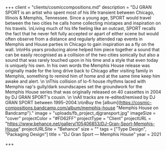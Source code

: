 +++
client = "clients/cosmiccompositions.md"
description = "DJ GRAN SPORT is an artist who spent most of his life transient between Chicago, Illinois & Memphis, Tennessee. Since a young age, SPORT would travel between the two cities he calls home collecting mixtapes and inspiration on his travels.   \nLiving much of his life feeling like an outcast, SPORT recalls the fact that he never felt fully accepted or apart of either scene but would often observe from a distance and regularly attended rap events in Memphis and House parties in Chicago to gain inspiration as a fly on the wall. \n\nHis years producing alone helped him piece together a sound that can be easily recognised as a collision of the two cities sonically but also a sound that was rarely touched upon in his time and a style that even today is uniquely his own. In his own words the Memphis House release was originally made for the long drive back to Chicago after visiting family in Memphis, something to remind him of home and at the same time keep him awake and alert.   \n  \nThis collision of lo-fi house rhythms laced with Memphis rap's gully/dark soundscapes set the groundwork for the Memphis House series that was originally released on 40 cassettes in 2004 by DJ GRAN SPORT's cousin.  \n  \nAll tracks are re-edited/remixed by DJ GRAN SPORT between 1995–2004.\n\nBuy the [album](https://cosmic-compositions.bandcamp.com/album/memphis-house \"Memphis House on Bandcamp\")."
image = "uploads/fb_project_djgransport.jpg"
imageSize = "cover"
projectColor = "#FD62FF"
projectType = "Client"
projectURL = "https://www.behance.net/gallery/105406853/DJ-Gran-Sport-Memphis-House"
projectURLSite = "Behance"
size = ""
tags = ["Type Design", "Packaging Design"]
title = "DJ Gran Sport — Memphis House"
year = 2021

+++
